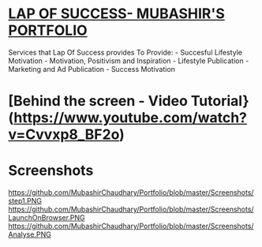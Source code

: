 # [LAP OF SUCCESS- MUBASHIR'S PORTFOLIO](https://mubashirchaudhary.github.io/Portfolio/)
Services that Lap Of Success provides
To Provide: - Succesful Lifestyle Motivation - Motivation, Positivism and Inspiration - Lifestyle Publication - Marketing and Ad Publication - Success Motivation
# [Behind the screen - Video Tutorial}(https://www.youtube.com/watch?v=Cvvxp8_BF2o)

# Screenshots
https://github.com/MubashirChaudhary/Portfolio/blob/master/Screenshots/step1.PNG
https://github.com/MubashirChaudhary/Portfolio/blob/master/Screenshots/LaunchOnBrowser.PNG
https://github.com/MubashirChaudhary/Portfolio/blob/master/Screenshots/Analyse.PNG
